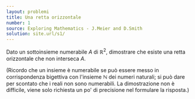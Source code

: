 ```yaml
---
layout: problemi
title: Una retta orizzontale
number: 1
source: Exploring Mathematics - J.Meier and D.Smith
solution: site.url/s1/
---
```


Dato un sottoinsieme numerabile $A$ di $\mathbb{R}^2$, dimostrare che esiste una retta orizzontale
che non interseca $A$.

(Ricordo che un insieme è numerabile se può essere messo in corrispondenza bigettiva con l'insieme
$\mathbb{N}$ dei numeri naturali; si può dare per scontato che i reali non sono
numerabili. La dimostrazione non è difficile, viene solo richiesta un po' di precisione nel
formulare la risposta.)
